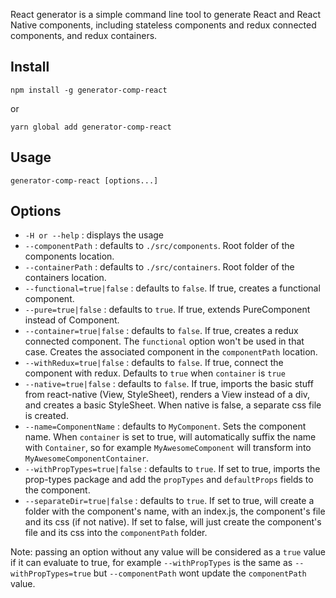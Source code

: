 React generator is a simple command line tool to generate React and React Native components, including stateless components and redux connected components, and redux containers.

## Install

`npm install -g generator-comp-react`

or

`yarn global add generator-comp-react`

## Usage

`generator-comp-react [options...]`

## Options

* `-H or --help` : displays the usage
* `--componentPath` : defaults to `./src/components`. Root folder of the components location.
* `--containerPath` : defaults to `./src/containers`. Root folder of the containers location.
* `--functional=true|false` : defaults to `false`. If true, creates a functional component.
* `--pure=true|false` : defaults to `true`. If true, extends PureComponent instead of Component.
* `--container=true|false` : defaults to `false`. If true, creates a redux connected component. The `functional` option won't be used in that case. Creates the associated component in the `componentPath` location.
* `--withRedux=true|false` : defaults to `false`. If true, connect the component with redux. Defaults to `true` when `container` is `true`
* `--native=true|false` : defaults to `false`. If true, imports the basic stuff from react-native (View, StyleSheet), renders a View instead of a div, and creates a basic StyleSheet. When native is false, a separate css file is created.
* `--name=ComponentName` : defaults to `MyComponent`. Sets the component name. When `container` is set to true, will automatically suffix the name with `Container`, so for example `MyAwesomeComponent` will transform into `MyAwesomeComponentContainer`.
* `--withPropTypes=true|false` : defaults to `true`. If set to true, imports the prop-types package and add the `propTypes` and `defaultProps` fields to the component.
* `--separateDir=true|false` : defaults to `true`. If set to true, will create a folder with the component's name, with an index.js, the component's file and its css (if not native). If set to false, will just create the component's file and its css into the `componentPath` folder.

Note: passing an option without any value will be considered as a `true` value if it can evaluate to true, for example `--withPropTypes` is the same as `--withPropTypes=true` but `--componentPath` wont update the `componentPath` value.
